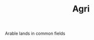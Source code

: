 ---
title: Agri
letter: A
permalink: "/definitions/agri.html"
body: Arable lands in common fields
published_at: '2018-07-07'
source: Black's Law Dictionary
layout: post
---